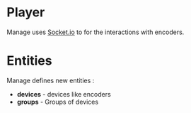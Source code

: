 # Player

Manage uses [Socket.io](http://socket.io) to for the interactions with encoders.

# Entities

Manage defines new entities :

- **devices** - devices like encoders
- **groups** - Groups of devices